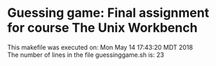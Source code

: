# Guessing game: Final assignment for course The Unix Workbench
This makefile was executed on:
Mon May 14 17:43:20 MDT 2018
<br /> The number of lines in the file guessinggame.sh is:
23
